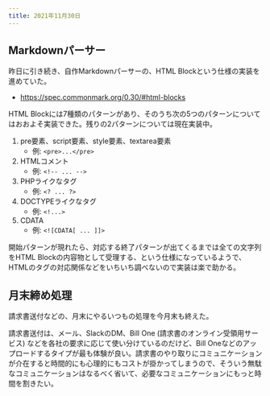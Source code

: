 ```yaml
---
title: 2021年11月30日
---
```


## Markdownパーサー

昨日に引き続き、自作Markdownパーサーの、HTML Blockという仕様の実装を進めていた。

- <https://spec.commonmark.org/0.30/#html-blocks>

HTML Blockには7種類のパターンがあり、そのうち次の5つのパターンについてはおおよそ実装できた。残りの2パターンについては現在実装中。

1. pre要素、script要素、style要素、textarea要素
    - 例: `<pre>...</pre>`
2. HTMLコメント
    - 例: `<!-- ... -->`
3. PHPライクなタグ
    - 例: `<? ... ?>`
4. DOCTYPEライクなタグ
    - 例: `<!...>`
5. CDATA
    - 例: `<![CDATA[ ... ]]>`

開始パターンが現れたら、対応する終了パターンが出てくるまでは全ての文字列をHTML Blockの内容物として受理する、という仕様になっているようで、HTMLのタグの対応関係などをいちいち調べないので実装は楽で助かる。

## 月末締め処理

請求書送付などの、月末にやるいつもの処理を今月末も終えた。

請求書送付は、メール、SlackのDM、Bill One (請求書のオンライン受領用サービス) などを各社の要求に応じて使い分けているのだけど、Bill Oneなどのアップロードするタイプが最も体験が良い。請求書のやり取りにコミュニケーションが介在すると時間的にも心理的にもコストが掛かってしまうので、そういう無駄なコミュニケーションはなるべく省いて、必要なコミュニケーションにもっと時間を割きたい。
